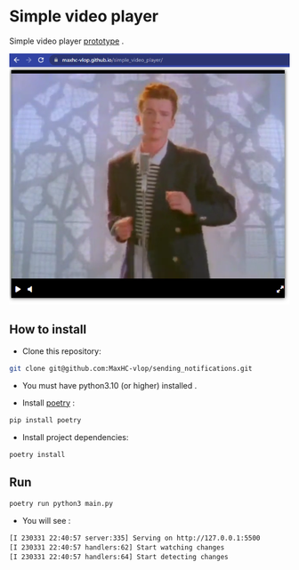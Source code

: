 # Simple video player

Simple video player [prototype](https://maxhc-vlop.github.io/simple_video_player/) .

![screen](./screenshots/R-ROLL.PNG)

## How to install

- Сlone this repository:
```bash
git clone git@github.com:MaxHC-vlop/sending_notifications.git
```
- You must have python3.10 (or higher) installed .

- Install [poetry](https://python-poetry.org/docs/) :
```bash
pip install poetry
```
- Install project dependencies:
```bash
poetry install
```

## Run
```bash
poetry run python3 main.py
```
- You will see :
```bash
[I 230331 22:40:57 server:335] Serving on http://127.0.0.1:5500
[I 230331 22:40:57 handlers:62] Start watching changes
[I 230331 22:40:57 handlers:64] Start detecting changes
```